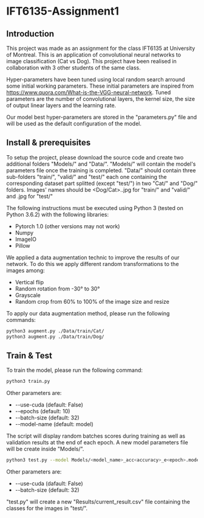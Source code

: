 # IFT6135-Assignment1

## Introduction

This project was made as an assignment for the class IFT6135 at University of Montreal. This is an application of convolutional neural networks to image classification (Cat vs Dog). This project have been realised in collaboration with 3 other students of the same class.

Hyper-parameters have been tuned using local random search arround some initial working parameters. These initial parameters are inspired from https://www.quora.com/What-is-the-VGG-neural-network. Tuned parameters are the number of convolutional layers, the kernel size, the size of output linear layers and the learning rate.

Our model best hyper-parameters are stored in the "parameters.py" file and will be used as the default configuration of the model.

## Install & prerequisites

To setup the project, please download the source code and create two additional folders "Models/" and "Data/". "Models/" will contain the model's parameters file once the training is completed. "Data/" should contain three sub-folders "train/", "valid/" and "test/" each one containing the corresponding dataset part splitted (except "test/") in two "Cat/" and "Dog/" folders. Images' names should be <Dog/Cat>.<number>.jpg for "train/" and "valid/" and <number>.jpg for "test/"

The following instructions must be executed using Python 3 (tested on Python 3.6.2) with the following libraries:
- Pytorch 1.0 (other versions may not work)
- Numpy
- ImageIO
- Pillow

We applied a data augmentation technic to improve the results of our network. To do this we apply different random transformations to the images among:
- Vertical flip
- Random rotation from -30° to 30°
- Grayscale
- Random crop from 60% to 100% of the image size and resize

To apply our data augmentation method, please run the following commands:
```bash
python3 augment.py ./Data/train/Cat/
python3 augment.py ./Data/train/Dog/
```

## Train & Test

To train the model, please run the following command:

```bash
python3 train.py
```

Other parameters are:
- --use-cuda (default: False)
- --epochs (default: 10)
- --batch-size (default: 32)
- --model-name (default: model)

The script will display random batches scores during training as well as validation results at the end of each epoch. A new model parameters file will be create inside "Models/".

```bash
python3 test.py --model Models/<model_name>_acc<accuracy>_e<epoch>.model
```

Other parameters are:
- --use-cuda (dafault: False)
- --batch-size (default: 32)

"test.py" will create a new "Results/current_result.csv" file containing the classes for the images in "test/".
